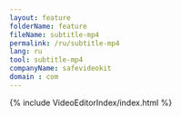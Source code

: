 ```yaml
---
layout: feature
folderName: feature
fileName: subtitle-mp4
permalink: /ru/subtitle-mp4
lang: ru
tool: subtitle-mp4
companyName: safevideokit
domain : com
---
```


{% include VideoEditorIndex/index.html %}

   